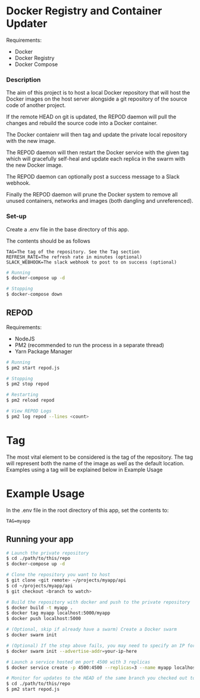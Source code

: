 # Docker Registry and Container Updater

Requirements:

- Docker
- Docker Registry
- Docker Compose

### Description

The aim of this project is to host a local Docker repository that will host the Docker images on the host server alongside a git repository of the source code of another project.

If the remote HEAD on git is updated, the REPOD daemon will pull the changes and rebuild the source code into a Docker container.

The Docker contaienr will then tag and update the private local repository with the new image.

The REPOD daemon will then restart the Docker service with the given tag which will gracefully self-heal and update each replica in the swarm with the new Docker image.

The REPOD daemon can optionally post a success message to a Slack webhook.

Finally the REPOD daemon will prune the Docker system to remove all unused containers, networks and images (both dangling and unreferenced).

### Set-up

Create a .env file in the base directory of this app.

The contents should be as follows

```
TAG=The tag of the repository. See the Tag section
REFRESH_RATE=The refresh rate in minutes (optional)
SLACK_WEBHOOK=The slack webhook to post to on success (optional)
```

```bash
# Running
$ docker-compose up -d

# Stopping
$ docker-compose down
```

## REPOD

Requirements:

- NodeJS
- PM2 (recommended to run the process in a separate thread)
- Yarn Package Manager

```bash
# Running
$ pm2 start repod.js

# Stopping
$ pm2 stop repod

# Restarting
$ pm2 reload repod

# View REPOD Logs
$ pm2 log repod --lines <count>
```

# Tag

The most vital element to be considered is the tag of the repository.
The tag will represent both the name of the image as well as the default location.
Examples using a tag will be explained below in Example Usage

# Example Usage

In the .env file in the root directory of this app, set the contents to:

```
TAG=myapp
```

## Running your app

```bash
# Launch the private repository
$ cd ./path/to/this/repo
$ docker-compose up -d

# Clone the repository you want to host
$ git clone <git remote> ~/projects/myapp/api
$ cd ~/projects/myapp/api
$ git checkout <branch to watch>

# Build the repository with docker and push to the private repository
$ docker build -t myapp .
$ docker tag myapp localhost:5000/myapp
$ docker push localhost:5000

# (Optional, skip if already have a swarm) Create a Docker swarm
$ docker swarm init

# (Optional) If the step above fails, you may need to specify an IP for the swam
$ docker swarm init --advertise-addr=your-ip-here

# Launch a service hosted on port 4500 with 3 replicas
$ docker service create -p 4500:4500 --replicas=3 --name myapp localhost:5000/myapp

# Monitor for updates to the HEAD of the same branch you checked out to
$ cd ./path/to/this/repo
$ pm2 start repod.js
```

